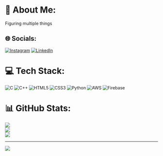 # 💫 About Me:
Figuring multiple things 


## 🌐 Socials:
[![Instagram](https://img.shields.io/badge/Instagram-%23E4405F.svg?logo=Instagram&logoColor=white)](https://instagram.com/Xai_ee) [![LinkedIn](https://img.shields.io/badge/LinkedIn-%230077B5.svg?logo=linkedin&logoColor=white)](https://linkedin.com/in/sair28) 

# 💻 Tech Stack:
![C](https://img.shields.io/badge/c-%2300599C.svg?style=for-the-badge&logo=c&logoColor=white) ![C++](https://img.shields.io/badge/c++-%2300599C.svg?style=for-the-badge&logo=c%2B%2B&logoColor=white) ![HTML5](https://img.shields.io/badge/html5-%23E34F26.svg?style=for-the-badge&logo=html5&logoColor=white) ![CSS3](https://img.shields.io/badge/css3-%231572B6.svg?style=for-the-badge&logo=css3&logoColor=white) ![Python](https://img.shields.io/badge/python-3670A0?style=for-the-badge&logo=python&logoColor=ffdd54) ![AWS](https://img.shields.io/badge/AWS-%23FF9900.svg?style=for-the-badge&logo=amazon-aws&logoColor=white) ![Firebase](https://img.shields.io/badge/firebase-%23039BE5.svg?style=for-the-badge&logo=firebase)
# 📊 GitHub Stats:
![](https://github-readme-stats.vercel.app/api?username=SaiR28&theme=blue-green&hide_border=false&include_all_commits=false&count_private=false)<br/>
![](https://github-readme-streak-stats.herokuapp.com/?user=SaiR28&theme=blue-green&hide_border=false)<br/>
![](https://github-readme-stats.vercel.app/api/top-langs/?username=SaiR28&theme=blue-green&hide_border=false&include_all_commits=false&count_private=false&layout=compact)

---
[![](https://visitcount.itsvg.in/api?id=SaiR28&icon=0&color=0)](https://visitcount.itsvg.in)

<!-- Proudly created with GPRM ( https://gprm.itsvg.in ) -->
